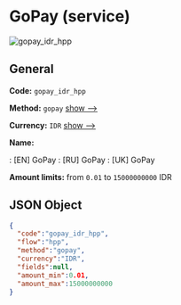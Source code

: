 
# GoPay (service) 
![gopay_idr_hpp](https://static.openfintech.io/payment_methods/gopay_idr_hpp/logo.svg?w=400&c=v0.59.26#w200)  

## General 
 
**Code:** `gopay_idr_hpp` 
 
**Method:** `gopay` 
 [show -->](/payment-methods/gopay/) 
 
**Currency:** `IDR` [show -->](/currencies/IDR/) 
 
**Name:** 
 
:	[EN] GoPay 
:	[RU] GoPay 
:	[UK] GoPay 
 
**Amount limits:** from `0.01` to `15000000000` IDR 

## JSON Object 

```json
{
  "code":"gopay_idr_hpp",
  "flow":"hpp",
  "method":"gopay",
  "currency":"IDR",
  "fields":null,
  "amount_min":0.01,
  "amount_max":15000000000
}
```  
